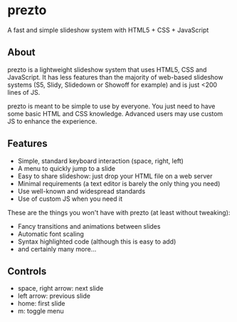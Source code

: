 prezto
======

A fast and simple slideshow system with HTML5 + CSS + JavaScript

## About

prezto is a lightweight slideshow system that uses HTML5, CSS and JavaScript. It has
less features than the majority of web-based slideshow systems (S5, Slidy,
Slidedown or Showoff for example) and is just &lt;200 lines of JS.

prezto is meant to be simple to use by everyone. You just need to have some
basic HTML and CSS knowledge. Advanced users may use custom JS to enhance the
experience.

## Features

* Simple, standard keyboard interaction (space, right, left)
* A menu to quickly jump to a slide
* Easy to share slideshow: just drop your HTML file on a web server
* Minimal requirements (a text editor is barely the only thing you need)
* Use well-known and widespread standards
* Use of custom JS when you need it

These are the things you won't have with prezto (at least without tweaking):

* Fancy transitions and animations between slides
* Automatic font scaling
* Syntax highlighted code (although this is easy to add)
* and certainly many more…

## Controls

* space, right arrow: next slide
* left arrow: previous slide
* home: first slide
* m: toggle menu
